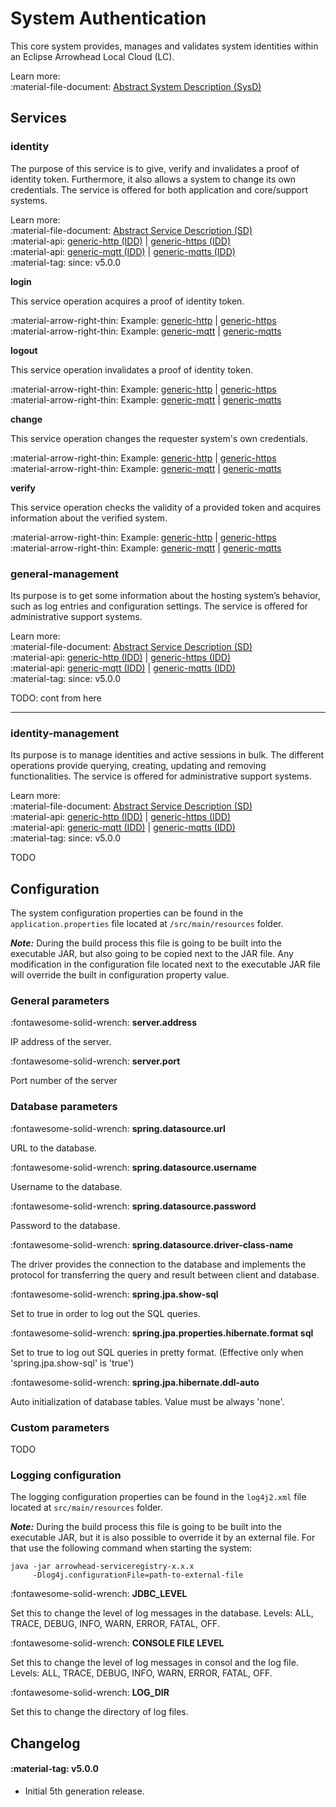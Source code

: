 # System Authentication

This core system provides, manages and validates system identities within an Eclipse Arrowhead Local Cloud (LC).

Learn more: <br />
:material-file-document: [Abstract System Description (SysD)](../assets/sysd/5_0_0/authentication_sysd.pdf)

## Services

### identity

The purpose of this service is to give, verify and invalidates a proof of identity token. Furthermore, it also allows a system to change its own credentials. The service is offered for both application and core/support systems.

Learn more: <br />
:material-file-document: [Abstract Service Description (SD)](../assets/sd/5_0_0/identity_sd.pdf) <br />
:material-api: [generic-http (IDD)](../api/authentication/identity-generic-http.md) | [generic-https (IDD)](../api/authentication/identity-generic-http.md) <br />
:material-api: [generic-mqtt (IDD)](todo) | [generic-mqtts (IDD)](todo) <br />
:material-tag: since: v5.0.0 

**login**

This service operation acquires a proof of identity token.

:material-arrow-right-thin: Example: [generic-http](../api/authentication/identity-generic-http.md#login) | [generic-https](../api/authentication/identity-generic-http.md#login)<br />
:material-arrow-right-thin: Example: [generic-mqtt](todo) | [generic-mqtts](todo)

**logout**

This service operation invalidates a proof of identity token.

:material-arrow-right-thin: Example: [generic-http](../api/authentication/identity-generic-http.md#logout) | [generic-https](../api/authentication/identity-generic-http.md#logout)<br />
:material-arrow-right-thin: Example: [generic-mqtt](todo) | [generic-mqtts](todo)

**change**

This service operation changes the requester system's own credentials.

:material-arrow-right-thin: Example: [generic-http](../api/authentication/identity-generic-http.md#change) | [generic-https](../api/authentication/identity-generic-http.md#change)<br />
:material-arrow-right-thin: Example: [generic-mqtt](todo) | [generic-mqtts](todo)

**verify**

This service operation checks the validity of a provided token and acquires information about the verified system.

:material-arrow-right-thin: Example: [generic-http](../api/authentication/identity-generic-http.md#verify) | [generic-https](../api/authentication/identity-generic-http.md#verify)<br />
:material-arrow-right-thin: Example: [generic-mqtt](todo) | [generic-mqtts](todo)

### general-management

Its purpose is to get some information about the hosting system’s behavior, such as log entries and configuration settings. The service is offered for administrative support systems.

Learn more: <br />
:material-file-document: [Abstract Service Description (SD)](../assets/sd/5_0_0/general-management_sd.pdf) <br />
:material-api: [generic-http (IDD)](todo) | [generic-https (IDD)](todo) <br />
:material-api: [generic-mqtt (IDD)](todo) | [generic-mqtts (IDD)](todo) <br />
:material-tag: since: v5.0.0 

TODO: cont from here

-----

### identity-management

Its purpose is to manage identities and active sessions in bulk. The different operations provide querying, creating, updating and removing functionalities. The service is offered for administrative support systems.

Learn more: <br />
:material-file-document: [Abstract Service Description (SD)](../assets/sd/5_0_0/identity-management_sd.pdf) <br />
:material-api: [generic-http (IDD)](../api/authentication/identity-management-generic-http.md) | [generic-https (IDD)](../api/authentication/identity-management-generic-http.md) <br />
:material-api: [generic-mqtt (IDD)](todo) | [generic-mqtts (IDD)](todo) <br />
:material-tag: since: v5.0.0 

TODO

## Configuration

The system configuration properties can be found in the `application.properties` file located at `/src/main/resources` folder.

**_Note:_** During the build process this file is going to be built into the executable JAR, but also going to be copied next to the JAR file. Any modification in the configuration file located next to the executable JAR file will override the built in configuration property value.

### General parameters

:fontawesome-solid-wrench: **server.address**

IP address of the server.

:fontawesome-solid-wrench: **server.port**

Port number of the server

### Database parameters

:fontawesome-solid-wrench: **spring.datasource.url**

URL to the database.

:fontawesome-solid-wrench: **spring.datasource.username**

Username to the database.

:fontawesome-solid-wrench: **spring.datasource.password**

Password to the database.

:fontawesome-solid-wrench: **spring.datasource.driver-class-name**

The driver provides the connection to the database and implements the protocol for transferring the query
and result between client and database.

:fontawesome-solid-wrench: **spring.jpa.show-sql**

Set to true in order to log out the SQL queries.

:fontawesome-solid-wrench: **spring.jpa.properties.hibernate.format sql**

Set to true to log out SQL queries in pretty format. (Effective only when 'spring.jpa.show-sql' is 'true')

:fontawesome-solid-wrench: **spring.jpa.hibernate.ddl-auto**

Auto initialization of database tables. Value must be always 'none'.

### Custom parameters

TODO

### Logging configuration

The logging configuration properties can be found in the `log4j2.xml` file located at `src/main/resources`
folder.

**_Note:_** During the build process this file is going to be built into the executable JAR, but it is also possible to
override it by an external file. For that use the following command when starting the system:
```
java -jar arrowhead-serviceregistry-x.x.x
     -Dlog4j.configurationFile=path-to-external-file
```

:fontawesome-solid-wrench: **JDBC_LEVEL**

Set this to change the level of log messages in the database. Levels: ALL, TRACE, DEBUG, INFO, WARN,
ERROR, FATAL, OFF.

:fontawesome-solid-wrench: **CONSOLE FILE LEVEL**

Set this to change the level of log messages in consol and the log file. Levels: ALL, TRACE, DEBUG,
INFO, WARN, ERROR, FATAL, OFF.

:fontawesome-solid-wrench: **LOG_DIR**

Set this to change the directory of log files.

## Changelog

#### :material-tag: v5.0.0 

- Initial 5th generation release.
